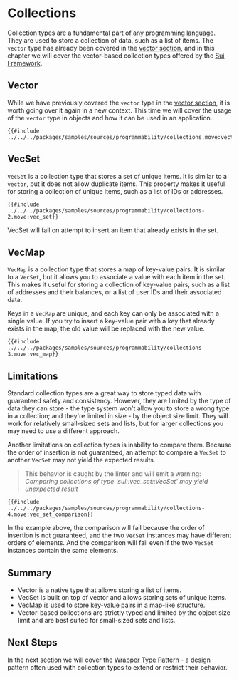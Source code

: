 # Collections

Collection types are a fundamental part of any programming language. They are used to store a
collection of data, such as a list of items. The `vector` type has already been covered in the
[vector section](./../move-basics/vector.md), and in this chapter we will cover the vector-based
collection types offered by the [Sui Framework](./sui-framework.md).

## Vector

While we have previously covered the `vector` type in the
[vector section](./../move-basics/vector.md), it is worth going over it again in a new context. This
time we will cover the usage of the `vector` type in objects and how it can be used in an
application.

```move
{{#include ../../../packages/samples/sources/programmability/collections.move:vector}}
```

## VecSet

`VecSet` is a collection type that stores a set of unique items. It is similar to a `vector`, but it
does not allow duplicate items. This property makes it useful for storing a collection of unique
items, such as a list of IDs or addresses.

```move
{{#include ../../../packages/samples/sources/programmability/collections-2.move:vec_set}}
```

VecSet will fail on attempt to insert an item that already exists in the set.

## VecMap

`VecMap` is a collection type that stores a map of key-value pairs. It is similar to a `VecSet`, but
it allows you to associate a value with each item in the set. This makes it useful for storing a
collection of key-value pairs, such as a list of addresses and their balances, or a list of user IDs
and their associated data.

Keys in a `VecMap` are unique, and each key can only be associated with a single value. If you try
to insert a key-value pair with a key that already exists in the map, the old value will be replaced
with the new value.

```move
{{#include ../../../packages/samples/sources/programmability/collections-3.move:vec_map}}
```

## Limitations

Standard collection types are a great way to store typed data with guaranteed safety and
consistency. However, they are limited by the type of data they can store - the type system won't
allow you to store a wrong type in a collection; and they're limited in size - by the object size
limit. They will work for relatively small-sized sets and lists, but for larger collections you may
need to use a different approach.

Another limitations on collection types is inability to compare them. Because the order of insertion
is not guaranteed, an attempt to compare a `VecSet` to another `VecSet` may not yield the expected
results.

> This behavior is caught by the linter and will emit a warning: _Comparing collections of type
> 'sui::vec_set::VecSet' may yield unexpected result_

```move
{{#include ../../../packages/samples/sources/programmability/collections-4.move:vec_set_comparison}}
```

In the example above, the comparison will fail because the order of insertion is not guaranteed, and
the two `VecSet` instances may have different orders of elements. And the comparison will fail even
if the two `VecSet` instances contain the same elements.

## Summary

- Vector is a native type that allows storing a list of items.
- VecSet is built on top of vector and allows storing sets of unique items.
- VecMap is used to store key-value pairs in a map-like structure.
- Vector-based collections are strictly typed and limited by the object size limit and are best
  suited for small-sized sets and lists.

## Next Steps

In the next section we will cover the [Wrapper Type Pattern](./wrapper-type-pattern.md) - a design
pattern often used with collection types to extend or restrict their behavior.
